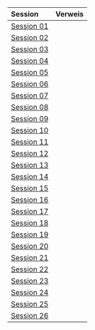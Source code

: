 | Session | Verweis |
|:------------|:-----------------|
| [Session 01](https://lolindhir.github.io/PnP/campaigns/starter/sessions/session001) |  |
| [Session 02](https://lolindhir.github.io/PnP/campaigns/starter/sessions/session002) |  |
| [Session 03](https://lolindhir.github.io/PnP/campaigns/starter/sessions/session003) |  |
| [Session 04](https://lolindhir.github.io/PnP/campaigns/starter/sessions/session004) |  |
| [Session 05](https://lolindhir.github.io/PnP/campaigns/starter/sessions/session005) |  |
| [Session 06](https://lolindhir.github.io/PnP/campaigns/starter/sessions/session006) |  |
| [Session 07](https://lolindhir.github.io/PnP/campaigns/starter/sessions/session007) |  |
| [Session 08](https://lolindhir.github.io/PnP/campaigns/starter/sessions/session008) |  |
| [Session 09](https://lolindhir.github.io/PnP/campaigns/starter/sessions/session009) |  |
| [Session 10](https://lolindhir.github.io/PnP/campaigns/starter/sessions/session010) |  |
| [Session 11](https://lolindhir.github.io/PnP/campaigns/starter/sessions/session011) |  |
| [Session 12](https://lolindhir.github.io/PnP/campaigns/starter/sessions/session012) |  |
| [Session 13](https://lolindhir.github.io/PnP/campaigns/starter/sessions/session013) |  |
| [Session 14](https://lolindhir.github.io/PnP/campaigns/starter/sessions/session014) |  |
| [Session 15](https://lolindhir.github.io/PnP/campaigns/starter/sessions/session015) |  |
| [Session 16](https://lolindhir.github.io/PnP/campaigns/starter/sessions/session016) |  |
| [Session 17](https://lolindhir.github.io/PnP/campaigns/starter/sessions/session017) |  |
| [Session 18](https://lolindhir.github.io/PnP/campaigns/starter/sessions/session018) |  |
| [Session 19](https://lolindhir.github.io/PnP/campaigns/starter/sessions/session019) |  |
| [Session 20](https://lolindhir.github.io/PnP/campaigns/starter/sessions/session020) |  |
| [Session 21](https://lolindhir.github.io/PnP/campaigns/starter/sessions/session021) |  |
| [Session 22](https://lolindhir.github.io/PnP/campaigns/starter/sessions/session022) |  |
| [Session 23](https://lolindhir.github.io/PnP/campaigns/starter/sessions/session023) |  |
| [Session 24](https://lolindhir.github.io/PnP/campaigns/starter/sessions/session024) |  |
| [Session 25](https://lolindhir.github.io/PnP/campaigns/starter/sessions/session025) |  |
| [Session 26](https://lolindhir.github.io/PnP/campaigns/starter/sessions/session026) |  |

